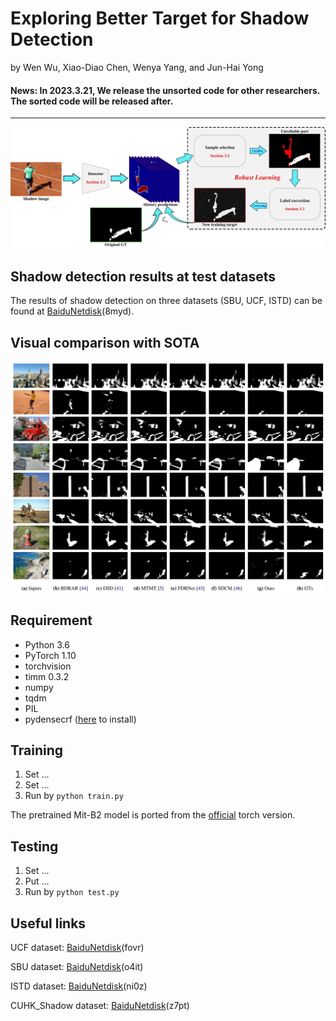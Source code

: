 # Exploring Better Target for Shadow Detection
by Wen Wu, Xiao-Diao Chen, Wenya Yang, and Jun-Hai Yong

#### News: In 2023.3.21, We release the unsorted code for other researchers. The sorted code will be released after.

***
![RSD](figs/overview.jpg)

## Shadow detection results at test datasets
The results of shadow detection on three datasets (SBU, UCF, ISTD) can be found at [BaiduNetdisk](https://pan.baidu.com/s/1v3yflIR3kn6QyC1OLzl_eQ)(8myd).

## Visual comparison with SOTA
![result](figs/result.jpg)

## Requirement
* Python 3.6
* PyTorch 1.10
* torchvision
* timm 0.3.2
* numpy
* tqdm
* PIL
* pydensecrf ([here](https://github.com/Andrew-Qibin/dss_crf) to install)

## Training
1. Set ...
2. Set ...
3. Run by ```python train.py```

The pretrained Mit-B2 model is ported from the [official](https://github.com/NVlabs/SegFormer) torch version.

## Testing
1. Set ...
2. Put ...
2. Run by ```python test.py```

## Useful links
UCF dataset: [BaiduNetdisk](https://pan.baidu.com/s/1xijuxXullcGNkMkFK_reUQ)(fovr)

SBU dataset: [BaiduNetdisk](https://pan.baidu.com/s/19-k2aZUXnQOlwkcgROb3hA)(o4it)

ISTD dataset: [BaiduNetdisk](https://pan.baidu.com/s/1AwjUwTVRZJSWTYiSGUpJAw)(ni0z)

CUHK_Shadow dataset: [BaiduNetdisk](https://pan.baidu.com/s/1j1sgt2qu1H4Y7jWwRsZnVw)(z7pt)


